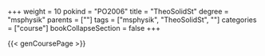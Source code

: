 +++
weight = 10
pokind = "PO2006"
title = "TheoSolidSt"
degree = "msphysik"
parents = [""]
tags = ["msphysik", "TheoSolidSt", ""]
categories = ["course"]
bookCollapseSection = false
+++

{{< genCoursePage >}}
